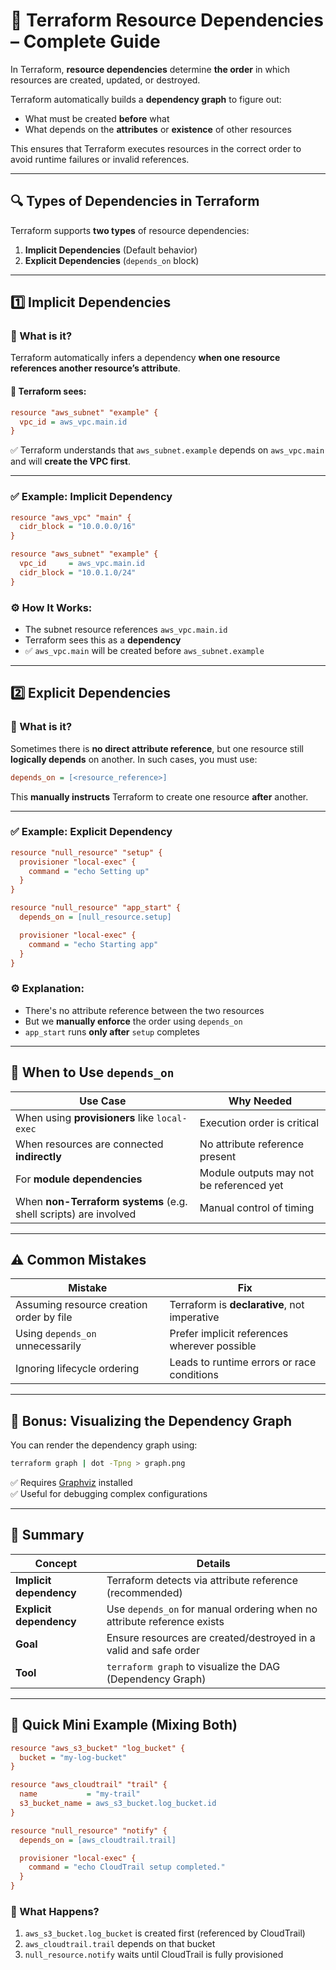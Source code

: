 # 🔗 Terraform Resource Dependencies – Complete Guide

In Terraform, **resource dependencies** determine **the order** in which resources are created, updated, or destroyed.

Terraform automatically builds a **dependency graph** to figure out:

- What must be created **before** what
- What depends on the **attributes** or **existence** of other resources

This ensures that Terraform executes resources in the correct order to avoid runtime failures or invalid references.

---

## 🔍 Types of Dependencies in Terraform

Terraform supports **two types** of resource dependencies:

1. **Implicit Dependencies** (Default behavior)
2. **Explicit Dependencies** (`depends_on` block)

---

## 1️⃣ Implicit Dependencies

### 🧠 What is it?

Terraform automatically infers a dependency **when one resource references another resource’s attribute**.

#### 🔗 Terraform sees:

```ini
resource "aws_subnet" "example" {
  vpc_id = aws_vpc.main.id
}
```

✅ Terraform understands that `aws_subnet.example` depends on `aws_vpc.main` and will **create the VPC first**.

---

### ✅ Example: Implicit Dependency

```ini
resource "aws_vpc" "main" {
  cidr_block = "10.0.0.0/16"
}

resource "aws_subnet" "example" {
  vpc_id     = aws_vpc.main.id
  cidr_block = "10.0.1.0/24"
}
```

### ⚙️ How It Works:

- The subnet resource references `aws_vpc.main.id`
- Terraform sees this as a **dependency**
- ✅ `aws_vpc.main` will be created before `aws_subnet.example`

---

## 2️⃣ Explicit Dependencies

### 🧠 What is it?

Sometimes there is **no direct attribute reference**, but one resource still **logically depends** on another.
In such cases, you must use:

```ini
depends_on = [<resource_reference>]
```

This **manually instructs** Terraform to create one resource **after** another.

---

### ✅ Example: Explicit Dependency

```ini
resource "null_resource" "setup" {
  provisioner "local-exec" {
    command = "echo Setting up"
  }
}

resource "null_resource" "app_start" {
  depends_on = [null_resource.setup]

  provisioner "local-exec" {
    command = "echo Starting app"
  }
}
```

### ⚙️ Explanation:

- There's no attribute reference between the two resources
- But we **manually enforce** the order using `depends_on`
- `app_start` runs **only after** `setup` completes

---

## 📌 When to Use `depends_on`

| Use Case                                                         | Why Needed                               |
| ---------------------------------------------------------------- | ---------------------------------------- |
| When using **provisioners** like `local-exec`                    | Execution order is critical              |
| When resources are connected **indirectly**                      | No attribute reference present           |
| For **module dependencies**                                      | Module outputs may not be referenced yet |
| When **non-Terraform systems** (e.g. shell scripts) are involved | Manual control of timing                 |

---

## ⚠️ Common Mistakes

| Mistake                                  | Fix                                          |
| ---------------------------------------- | -------------------------------------------- |
| Assuming resource creation order by file | Terraform is **declarative**, not imperative |
| Using `depends_on` unnecessarily         | Prefer implicit references wherever possible |
| Ignoring lifecycle ordering              | Leads to runtime errors or race conditions   |

---

## 🧰 Bonus: Visualizing the Dependency Graph

You can render the dependency graph using:

```bash
terraform graph | dot -Tpng > graph.png
```

✅ Requires [Graphviz](https://graphviz.org/) installed  
✅ Useful for debugging complex configurations

---

## 🧠 Summary

| Concept                 | Details                                                                 |
| ----------------------- | ----------------------------------------------------------------------- |
| **Implicit dependency** | Terraform detects via attribute reference (recommended)                 |
| **Explicit dependency** | Use `depends_on` for manual ordering when no attribute reference exists |
| **Goal**                | Ensure resources are created/destroyed in a valid and safe order        |
| **Tool**                | `terraform graph` to visualize the DAG (Dependency Graph)               |

---

## 🧪 Quick Mini Example (Mixing Both)

```ini
resource "aws_s3_bucket" "log_bucket" {
  bucket = "my-log-bucket"
}

resource "aws_cloudtrail" "trail" {
  name           = "my-trail"
  s3_bucket_name = aws_s3_bucket.log_bucket.id
}

resource "null_resource" "notify" {
  depends_on = [aws_cloudtrail.trail]

  provisioner "local-exec" {
    command = "echo CloudTrail setup completed."
  }
}
```

### 🔄 What Happens?

1. `aws_s3_bucket.log_bucket` is created first (referenced by CloudTrail)
2. `aws_cloudtrail.trail` depends on that bucket
3. `null_resource.notify` waits until CloudTrail is fully provisioned
